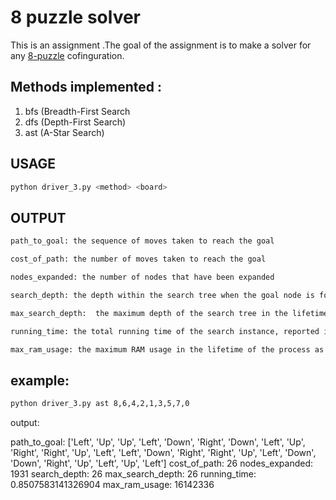# 8 puzzle solver


This is an assignment .The goal of the assignment is to make a solver for any [8-puzzle](https://en.wikipedia.org/wiki/15_puzzle) cofinguration.

## Methods implemented : 

1) bfs (Breadth-First Search
2) dfs (Depth-First Search)
3) ast (A-Star Search)


## USAGE

```bash
python driver_3.py <method> <board>
```

## OUTPUT 
```bash
path_to_goal: the sequence of moves taken to reach the goal

cost_of_path: the number of moves taken to reach the goal

nodes_expanded: the number of nodes that have been expanded

search_depth: the depth within the search tree when the goal node is found

max_search_depth:  the maximum depth of the search tree in the lifetime of the algorithm

running_time: the total running time of the search instance, reported in seconds

max_ram_usage: the maximum RAM usage in the lifetime of the process as measured by the ru_maxrss attribute in the resource module, reported in megabytes
```

## example:
```bash
python driver_3.py ast 8,6,4,2,1,3,5,7,0
```

output:

path_to_goal: ['Left', 'Up', 'Up', 'Left', 'Down', 'Right', 'Down', 'Left', 'Up', 'Right', 'Right', 'Up', 'Left', 'Left', 'Down', 'Right', 'Right', 'Up', 'Left', 'Down', 'Down', 'Right', 'Up', 'Left', 'Up', 'Left']
cost_of_path: 26
nodes_expanded: 1931
search_depth: 26
max_search_depth: 26
running_time: 0.8507583141326904
max_ram_usage: 16142336
